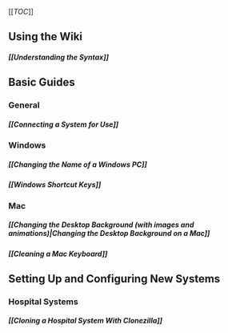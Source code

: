 [[_TOC_]]
## Using the Wiki
##### [[Understanding the Syntax]]
## Basic Guides
### General
##### [[Connecting a System for Use]]

### Windows
##### [[Changing the Name of a Windows PC]]
##### [[Windows Shortcut Keys]]

### Mac
##### [[Changing the Desktop Background (with images and animations)|Changing the Desktop Background on a Mac]]
##### [[Cleaning a Mac Keyboard]]
## Setting Up and Configuring New Systems
### Hospital Systems
##### [[Cloning a Hospital System With Clonezilla]]